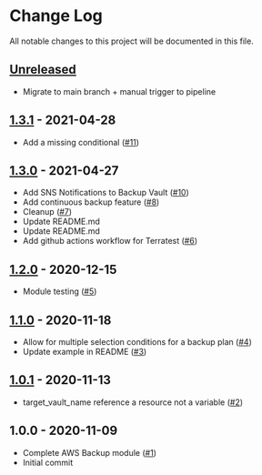 # Change Log

All notable changes to this project will be documented in this file.

<a name="unreleased"></a>
## [Unreleased]

- Migrate to main branch + manual trigger to pipeline


<a name="1.3.1"></a>
## [1.3.1] - 2021-04-28

- Add a missing conditional ([#11](https://github.com/umotif-public/terraform-aws-backup/issues/11))


<a name="1.3.0"></a>
## [1.3.0] - 2021-04-27

- Add SNS Notifications to Backup Vault ([#10](https://github.com/umotif-public/terraform-aws-backup/issues/10))
- Add continuous backup feature ([#8](https://github.com/umotif-public/terraform-aws-backup/issues/8))
- Cleanup ([#7](https://github.com/umotif-public/terraform-aws-backup/issues/7))
- Update README.md
- Update README.md
- Add github actions workflow for Terratest ([#6](https://github.com/umotif-public/terraform-aws-backup/issues/6))


<a name="1.2.0"></a>
## [1.2.0] - 2020-12-15

- Module testing ([#5](https://github.com/umotif-public/terraform-aws-backup/issues/5))


<a name="1.1.0"></a>
## [1.1.0] - 2020-11-18

- Allow for multiple selection conditions for a backup plan ([#4](https://github.com/umotif-public/terraform-aws-backup/issues/4))
- Update example in README ([#3](https://github.com/umotif-public/terraform-aws-backup/issues/3))


<a name="1.0.1"></a>
## [1.0.1] - 2020-11-13

- target_vault_name reference a resource not a variable ([#2](https://github.com/umotif-public/terraform-aws-backup/issues/2))


<a name="1.0.0"></a>
## 1.0.0 - 2020-11-09

- Complete AWS Backup module ([#1](https://github.com/umotif-public/terraform-aws-backup/issues/1))
- Initial commit


[Unreleased]: https://github.com/umotif-public/terraform-aws-backup/compare/1.3.1...HEAD
[1.3.1]: https://github.com/umotif-public/terraform-aws-backup/compare/1.3.0...1.3.1
[1.3.0]: https://github.com/umotif-public/terraform-aws-backup/compare/1.2.0...1.3.0
[1.2.0]: https://github.com/umotif-public/terraform-aws-backup/compare/1.1.0...1.2.0
[1.1.0]: https://github.com/umotif-public/terraform-aws-backup/compare/1.0.1...1.1.0
[1.0.1]: https://github.com/umotif-public/terraform-aws-backup/compare/1.0.0...1.0.1
